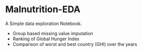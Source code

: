 # Malnutrition-EDA

A Simple data exploration Notebook.
- Group based missing value imputation
- Ranking of Global Hunger Index
- Comparison of worst and best country (GHI) over the years

